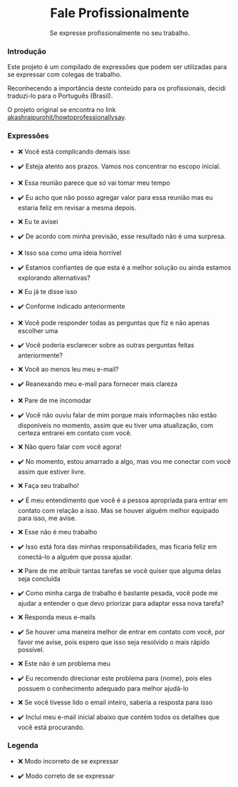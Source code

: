 <div align="center">
  <h1>Fale Profissionalmente</h1>
  <p>Se expresse profissionalmente no seu trabalho.</p>
</div>

### Introdução

Este projeto é um compilado de expressões que podem ser utilizadas para se expressar com colegas de trabalho.

Reconhecendo a importância deste conteúdo para os profissionais, decidi traduzi-lo para o Português (Brasil).

O projeto original se encontra no link [akashrajpurohit/howtoprofessionallysay](https://github.com/AkashRajpurohit/howtoprofessionallysay).

### Expressões

- :x: Você está complicando demais isso

- :heavy_check_mark: Esteja atento aos prazos. Vamos nos concentrar no escopo inicial.

- :x: Essa reunião parece que só vai tomar meu tempo

- :heavy_check_mark: Eu acho que não posso agregar valor para essa reunião mas eu estaria feliz em revisar a mesma depois.

- :x: Eu te avisei

- :heavy_check_mark: De acordo com minha previsão, esse resultado não é uma surpresa.

- :x: Isso soa como uma ideia horrível

- :heavy_check_mark: Estamos confiantes de que esta é a melhor solução ou ainda estamos explorando alternativas?

- :x: Eu já te disse isso

- :heavy_check_mark: Conforme indicado anteriormente

- :x: Você pode responder todas as perguntas que fiz e não apenas escolher uma

- :heavy_check_mark: Você poderia esclarecer sobre as outras perguntas feitas anteriormente?

- :x: Você ao menos leu meu e-mail?

- :heavy_check_mark: Reanexando meu e-mail para fornecer mais clareza

- :x: Pare de me incomodar

- :heavy_check_mark: Você não ouviu falar de mim porque mais informações não estão disponíveis no momento, assim que eu tiver uma atualização, com certeza entrarei em contato com você.

- :x: Não quero falar com você agora!

- :heavy_check_mark: No momento, estou amarrado a algo, mas vou me conectar com você assim que estiver livre.

- :x: Faça seu trabalho!

- :heavy_check_mark: É meu entendimento que você é a pessoa apropriada para entrar em contato com relação a isso. Mas se houver alguém melhor equipado para isso, me avise.

- :x: Esse não é meu trabalho

- :heavy_check_mark: Isso está fora das minhas responsabilidades, mas ficaria feliz em conectá-lo a alguém que possa ajudar.

- :x: Pare de me atribuir tantas tarefas se você quiser que alguma delas seja concluída

- :heavy_check_mark: Como minha carga de trabalho é bastante pesada, você pode me ajudar a entender o que devo priorizar para adaptar essa nova tarefa?

- :x: Responda meus e-mails

- :heavy_check_mark: Se houver uma maneira melhor de entrar em contato com você, por favor me avise, pois espero que isso seja resolvido o mais rápido possível.

- :x: Este não é um problema meu

- :heavy_check_mark: Eu recomendo direcionar este problema para {nome}, pois eles possuem o conhecimento adequado para melhor ajudá-lo

- :x: Se você tivesse lido o email inteiro, saberia a resposta para isso

- :heavy_check_mark: Incluí meu e-mail inicial abaixo que contém todos os detalhes que você está procurando.

### Legenda

- :x: Modo incorreto de se expressar

- :heavy_check_mark: Modo correto de se expressar
